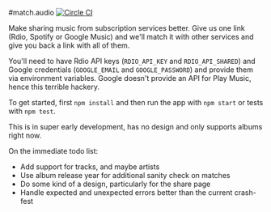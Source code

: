 #match.audio [![Circle CI](https://circleci.com/gh/kudos/match.audio.svg?style=svg)](https://circleci.com/gh/kudos/match.audio)

Make sharing music from subscription services better. Give us one link (Rdio, Spotify or Google Music) and we'll match it with other services and give you back a link with all of them.

You'll need to have Rdio API keys (`RDIO_API_KEY` and `RDIO_API_SHARED`) and Google credentials (`GOOGLE_EMAIL` and `GOOGLE_PASSWORD`) and provide them via environment variables. Google doesn't provide an API for Play Music, hence this terrible hackery.

To get started, first `npm install` and then run the app with `npm start` or tests with `npm test`.

This is in super early development, has no design and only supports albums right now.

On the immediate todo list:

* Add support for tracks, and maybe artists
* Use album release year for additional sanity check on matches
* Do some kind of a design, particularly for the share page
* Handle expected and unexpected errors better than the current crash-fest
